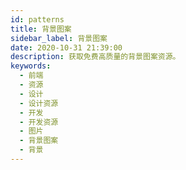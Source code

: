 ```yaml
---
id: patterns
title: 背景图案
sidebar_label: 背景图案
date: 2020-10-31 21:39:00
description: 获取免费高质量的背景图案资源。
keywords:
  - 前端
  - 资源
  - 设计
  - 设计资源
  - 开发
  - 开发资源
  - 图片
  - 背景图案
  - 背景
---
```

